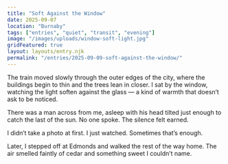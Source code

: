 ```yaml
---
title: "Soft Against the Window"
date: 2025-09-07
location: "Burnaby"
tags: ["entries", "quiet", "transit", "evening"]
image: "/images/uploads/window-soft-light.jpg"
gridFeatured: true
layout: layouts/entry.njk
permalink: "/entries/2025-09-09-soft-against-the-window/"
---
```


The train moved slowly through the outer edges of the city, where the buildings begin to thin and the trees lean in closer. I sat by the window, watching the light soften against the glass — a kind of warmth that doesn’t ask to be noticed.

There was a man across from me, asleep with his head tilted just enough to catch the last of the sun. No one spoke. The silence felt earned.

I didn’t take a photo at first. I just watched. Sometimes that’s enough.

Later, I stepped off at Edmonds and walked the rest of the way home. The air smelled faintly of cedar and something sweet I couldn’t name.